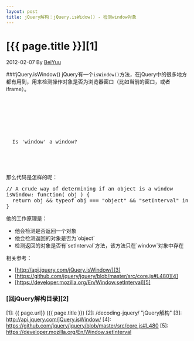 ```yaml
---
layout: post
title: jQuery解构：jQuery.isWidow() - 检测window对象
---
```

# [{{ page.title }}][1]
2012-02-07 By [BeiYuu][]

###jQuery.isWindow()
jQuery有一个`isWindow()`方法，在jQuery中的很多地方都有用到，用来检测操作对象是否为浏览器窗口（比如当前的窗口，或者iframe）。

<pre class="prettyprint">
<!doctype html>
<html>
<head>
  <script src="http://code.jquery.com/jquery-latest.js"></script>
</head>
<body>
  Is 'window' a window? <b></b>
<script>$("b").append( "" + $.isWindow(window) );</script>
 
</body>
</html>
</pre>

那么代码是怎样的呢：

<pre class="prettyprint">
// A crude way of determining if an object is a window
isWindow: function( obj ) {
  return obj && typeof obj === "object" && "setInterval" in obj;
}
</pre>

他的工作原理是：
<ul>
	<li>他会检测是否返回一个对象</li>
	<li>他会检测返回的对象是否为`object`</li>
	<li>检测返回的对象是否有`setInterval`方法，该方法只在`window`对象中存在</li>
</ul>

相关参考：

* [http://api.jquery.com/jQuery.isWindow/][3]
* [https://github.com/jquery/jquery/blob/master/src/core.js#L480][4]
* [https://developer.mozilla.org/En/Window.setInterval][5]

### [回jQuery解构目录][2]
[BeiYuu]:    http://beiyuu.com  "BeiYuu"
[jQuery]:   http://jquery.com/ "jQuery"
[1]:    {{ page.url}}  ({{ page.title }})
[2]:    /decoding-jquery/ "jQuery解构"
[3]:    http://api.jquery.com/jQuery.isWindow/
[4]:    https://github.com/jquery/jquery/blob/master/src/core.js#L480
[5]:    https://developer.mozilla.org/En/Window.setInterval
